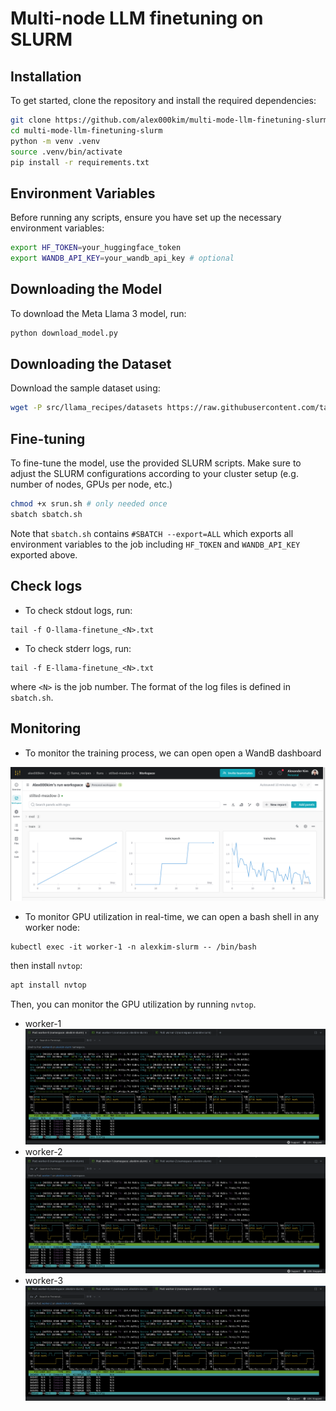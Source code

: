 # Multi-node LLM finetuning on SLURM


## Installation

To get started, clone the repository and install the required dependencies:

```bash
git clone https://github.com/alex000kim/multi-mode-llm-finetuning-slurm.git
cd multi-mode-llm-finetuning-slurm
python -m venv .venv
source .venv/bin/activate
pip install -r requirements.txt
```

## Environment Variables

Before running any scripts, ensure you have set up the necessary environment variables:

```bash
export HF_TOKEN=your_huggingface_token
export WANDB_API_KEY=your_wandb_api_key # optional
```

## Downloading the Model

To download the Meta Llama 3 model, run:

```bash
python download_model.py
```

## Downloading the Dataset

Download the sample dataset using:

```bash
wget -P src/llama_recipes/datasets https://raw.githubusercontent.com/tatsu-lab/stanford_alpaca/main/alpaca_data.json
```

## Fine-tuning

To fine-tune the model, use the provided SLURM scripts. Make sure to adjust the SLURM configurations according to your cluster setup (e.g. number of nodes, GPUs per node, etc.)

```bash
chmod +x srun.sh # only needed once
sbatch sbatch.sh
```

Note that `sbatch.sh` contains `#SBATCH --export=ALL` which exports all environment variables to the job including `HF_TOKEN` and `WANDB_API_KEY` exported above.

## Check logs


- To check stdout logs, run:
```
tail -f O-llama-finetune_<N>.txt
```

- To check stderr logs, run:
```
tail -f E-llama-finetune_<N>.txt
```

where `<N>` is the job number.
The format of the log files is defined in `sbatch.sh`.

## Monitoring

- To monitor the training process, we can open open a WandB dashboard

![WandB Dashboard](imgs/wandb.png)

- To monitor GPU utilization in real-time, we can open a bash shell in any worker node:

```
kubectl exec -it worker-1 -n alexkim-slurm -- /bin/bash
```
then install `nvtop`:

```bash
apt install nvtop
```

Then, you can monitor the GPU utilization by running `nvtop`.

- worker-1
![nvtop on worker-1](imgs/worker-1-gpu.png)
- worker-2
![nvtop on worker-2](imgs/worker-2-gpu.png)
- worker-3
![nvtop on worker-3](imgs/worker-3-gpu.png)

